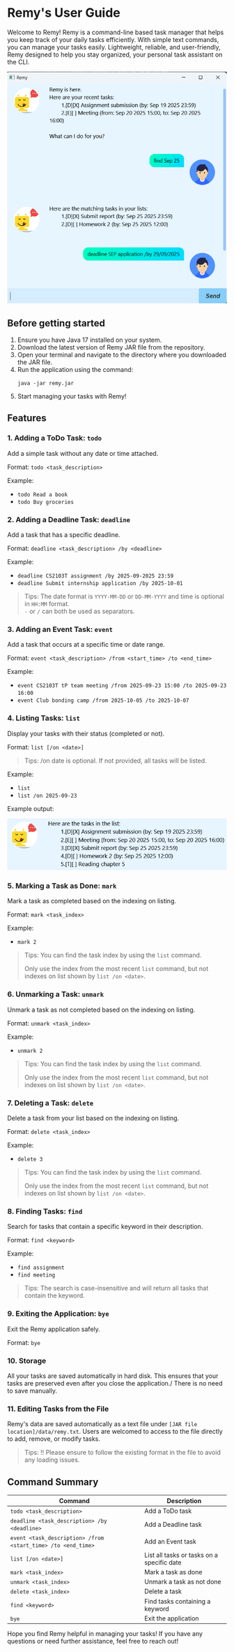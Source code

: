 # Remy's User Guide

Welcome to Remy! Remy is a command-line based task manager that helps you keep track of your daily tasks efficiently. 
With simple text commands, you can manage your tasks easily. Lightweight, reliable, and user-friendly, 
Remy designed to help you stay organized, your personal task assistant on the CLI.

![Product UI Screenshot](/docs/Ui.png)

## Before getting started

1. Ensure you have Java 17 installed on your system.
2. Download the latest version of Remy JAR file from the repository.
3. Open your terminal and navigate to the directory where you downloaded the JAR file.
4. Run the application using the command: 
    ```
    java -jar remy.jar
    ```
5. Start managing your tasks with Remy!

## Features

### 1. Adding a ToDo Task: `todo`

Add a simple task without any date or time attached.

Format: `todo <task_description>`

Example:
- `todo Read a book`
- `todo Buy groceries`

### 2. Adding a Deadline Task: `deadline`

Add a task that has a specific deadline.

Format: `deadline <task_description> /by <deadline>`

Example:
- `deadline CS2103T assignment /by 2025-09-2025 23:59`
- `deadline Submit internship application /by 2025-10-01`
> Tips: The date format is `YYYY-MM-DD` or `DD-MM-YYYY` and time is optional in `HH:MM` format.\
> `-` or `/` can both be used as separators.

### 3. Adding an Event Task: `event`

Add a task that occurs at a specific time or date range.

Format: `event <task_description> /from <start_time> /to <end_time>`

Example:
- `event CS2103T tP team meeting /from 2025-09-23 15:00 /to 2025-09-23 16:00`
- `event Club bonding camp /from 2025-10-05 /to 2025-10-07`

### 4. Listing Tasks: `list`

Display your tasks with their status (completed or not).

Format: `list [/on <date>]`
> Tips: /on date is optional. If not provided, all tasks will be listed.
> 
Example:
- `list`
- `list /on 2025-09-23`

Example output:

![List Command Screenshot](/docs/list.png)

### 5. Marking a Task as Done: `mark`

Mark a task as completed based on the indexing on listing.

Format: `mark <task_index>`

Example:
- `mark 2`
> Tips: You can find the task index by using the `list` command.
> 
> Only use the index from the most recent `list` command, but not indexes on list shown by `list /on <date>`.

### 6. Unmarking a Task: `unmark`

Unmark a task as not completed based on the indexing on listing.

Format: `unmark <task_index>`

Example:
- `unmark 2`
>Tips: You can find the task index by using the `list` command.
> 
> Only use the index from the most recent `list` command, but not indexes on list shown by `list /on <date>`.

### 7. Deleting a Task: `delete`

Delete a task from your list based on the indexing on listing.

Format: `delete <task_index>`

Example:
- `delete 3`
> Tips: You can find the task index by using the `list` command.
> 
> Only use the index from the most recent `list` command, but not indexes on list shown by `list /on <date>`.


### 8. Finding Tasks: `find`

Search for tasks that contain a specific keyword in their description.

Format: `find <keyword>`

Example:
- `find assignment`
- `find meeting`
> Tips: The search is case-insensitive and will return all tasks that contain the keyword.

### 9. Exiting the Application: `bye`

Exit the Remy application safely.

Format: `bye`

### 10. Storage

All your tasks are saved automatically in hard disk.
This ensures that your tasks are preserved even after you close the application./
There is no need to save manually.

### 11. Editing Tasks from the File

Remy's data are saved automatically as a text file under `[JAR file location]/data/remy.txt`.
Users are welcomed to access to the file directly to add, remove, or modify tasks.
> Tips: :bangbang: Please ensure to follow the existing format in the file to avoid any loading issues.

## Command Summary
| Command | Description |
|---------|-------------|
| `todo <task_description>` | Add a ToDo task |
| `deadline <task_description> /by <deadline>` | Add a Deadline task |
| `event <task_description> /from <start_time> /to <end_time>` | Add an Event task |
| `list [/on <date>]` | List all tasks or tasks on a specific date |
| `mark <task_index>` | Mark a task as done |
| `unmark <task_index>` | Unmark a task as not done |
| `delete <task_index>` | Delete a task |
| `find <keyword>` | Find tasks containing a keyword |
| `bye` | Exit the application |

Hope you find Remy helpful in managing your tasks! 
If you have any questions or need further assistance, feel free to reach out!
